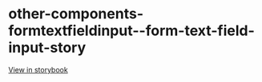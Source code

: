 # other-components-formtextfieldinput--form-text-field-input-story

[View in storybook](https://raw.githack.com/Independent-Digital-News-and-Media-Ltd/indy-pwamp-sb/PR-1945-sb/index.html?path=/story/other-components-formtextfieldinput--form-text-field-input-story)